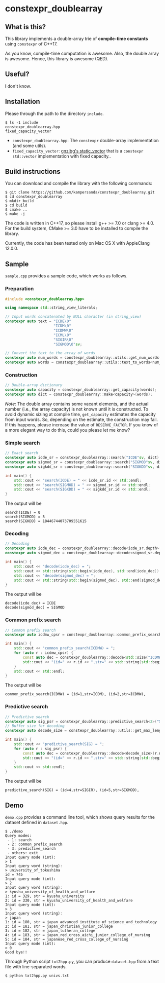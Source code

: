 # constexpr_doublearray

## What is this?

This library implements a double-array trie of **compile-time constants** using `constexpr` of C++17.

As you know, compile-time computation is awesome. Also, the double array is awesome. Hence, this library is awesome (QED).

## Useful?

I don't know.

## Installation 

Please through the path to the directory `include`.

```shell
$ ls -1 include
constexpr_doublearray.hpp
fixed_capacity_vector
```

- `constexpr_doublearray.hpp`: The `constexpr` double-array implementation (and some utils).
- `fixed_capacity_vector`: [gnzlbg's static_vector](https://github.com/gnzlbg/static_vector) that is a `constexpr std::vector` implementation with fixed capacity..

## Build instructions

You can download and compile the library with the following commands:

```shell
$ git clone https://github.com/kampersanda/constexpr_doublearray.git
$ cd constexpr_doublearray
$ mkdir build
$ cd build
$ cmake ..
$ make -j
```

The code is written in C++17, so please install g++ >= 7.0 or clang >= 4.0. For the build system, CMake >= 3.0 have to be installed to compile the library.

Currently, the code has been tested only on Mac OS X with AppleClang 12.0.0.

## Sample

 `sample.cpp` provides a sample code, which works as follows.

### Preparation

```c++
#include <constexpr_doublearray.hpp>

using namespace std::string_view_literals;

// Input words concatenated by NULL character (in string_view)
constexpr auto text = "ICDE\0"
                      "ICDM\0"
                      "ICDMW\0"
                      "ICML\0"
                      "SIGIR\0"
                      "SIGMOD\0"sv;

// Convert the text to the array of words
constexpr auto num_words = constexpr_doublearray::utils::get_num_words(text);
constexpr auto words = constexpr_doublearray::utils::text_to_words<num_words>(text);
```

### Construction

```c++
// Double-array dictionary
constexpr auto capacity = constexpr_doublearray::get_capacity(words);
constexpr auto dict = constexpr_doublearray::make<capacity>(words);
```

*Note:* The double array contains some vacant elements, and the actual number (i.e., the array capacity) is not known until it is constructed. To avoid dynamic sizing at compile time, `get_capacity` estimates the capacity from input words. So, depending on the estimate, the construction may fail. If this happens, please increase the value of `RESERVE_FACTOR`. If you know of a more elegant way to do this, could you please let me know?

### Simple search

```c++
// Exact search
constexpr auto icde_sr = constexpr_doublearray::search("ICDE"sv, dict);
constexpr auto sigmod_sr = constexpr_doublearray::search("SIGMOD"sv, dict);
constexpr auto sigkdd_sr = constexpr_doublearray::search("SIGKDD"sv, dict);

int main() {
    std::cout << "search(ICDE) = " << icde_sr.id << std::endl;
    std::cout << "search(SIGMOD) = " << sigmod_sr.id << std::endl;
    std::cout << "search(SIGKDD) = " << sigkdd_sr.id << std::endl;
}
```

The output will be

```
search(ICDE) = 0
search(SIGMOD) = 5
search(SIGKDD) = 18446744073709551615
```

### Decoding

```c++
// Decoding
constexpr auto icde_dec = constexpr_doublearray::decode<icde_sr.depth>(icde_sr.npos, dict);
constexpr auto sigmod_dec = constexpr_doublearray::decode<sigmod_sr.depth>(sigmod_sr.npos, dict);

int main() {
    std::cout << "decode(icde_dec) = ";
    std::cout << std::string(std::begin(icde_dec), std::end(icde_dec)) << std::endl;
    std::cout << "decode(sigmod_dec) = ";
    std::cout << std::string(std::begin(sigmod_dec), std::end(sigmod_dec)) << std::endl;
}
```

The output will be

```
decode(icde_dec) = ICDE
decode(sigmod_dec) = SIGMOD
```

### Common prefix search

```c++
// Common prefix search
constexpr auto icdmw_cpsr = constexpr_doublearray::common_prefix_search<5>("ICDMW"sv, dict);

int main() {
    std::cout << "common_prefix_search(ICDMW) = ";
    for (auto r : icdmw_cpsr) {
        const auto dec = constexpr_doublearray::decode<std::size("ICDMW"sv)>(r.npos, dict);
        std::cout << "(id=" << r.id << ",str=" << std::string(std::begin(dec), std::end(dec)) << "), ";
    }
    std::cout << std::endl;
}
```

The output will be

```
common_prefix_search(ICDMW) = (id=1,str=ICDM), (id=2,str=ICDMW), 
```

### Predictive search

```c++
// Predictive search
constexpr auto sig_psr = constexpr_doublearray::predictive_search<2>("SIG"sv, dict);
// Buffer size for decoding
constexpr auto decode_size = constexpr_doublearray::utils::get_max_length(words);

int main() {
    std::cout << "predictive_search(SIG) = ";
    for (auto r : sig_psr) {
        const auto dec = constexpr_doublearray::decode<decode_size>(r.npos, dict);
        std::cout << "(id=" << r.id << ",str=" << std::string(std::begin(dec), std::end(dec)) << "), ";
    }
    std::cout << std::endl;
}
```

The output will be

```
predictive_search(SIG) = (id=4,str=SIGIR), (id=5,str=SIGMOD), 
```

## Demo

`demo.cpp` provides a command line tool, which shows query results for the dataset defined in  `dataset.hpp`.

```shell
$ ./demo
Query modes:
 - 1: search
 - 2: common_prefix_search
 - 3: predictive_search
 - others: exit
Input query mode (int):
> 1
Input query word (string):
> university_of_tokushima
id = 745
Input query mode (int):
> 2                
Input query word (string):
> kyushu_university_of_health_and_welfare
1: id = 329, str = kyushu_university
2: id = 330, str = kyushu_university_of_health_and_welfare
Input query mode (int):
> 3
Input query word (string):
> japan
1: id = 180, str = japan_advanced_institute_of_science_and_technology
2: id = 181, str = japan_christian_junior_college
3: id = 182, str = japan_lutheran_college
4: id = 183, str = japan_red_cross_aichi_junior_college_of_nursing
5: id = 184, str = japanese_red_cross_college_of_nursing
Input query mode (int):
> 0
Good bye!!
```

Through Python script `txt2hpp.py`, you can produce `dataset.hpp` from a text file with line-separated words.

```shell
$ python txt2hpp.py univs.txt
```

